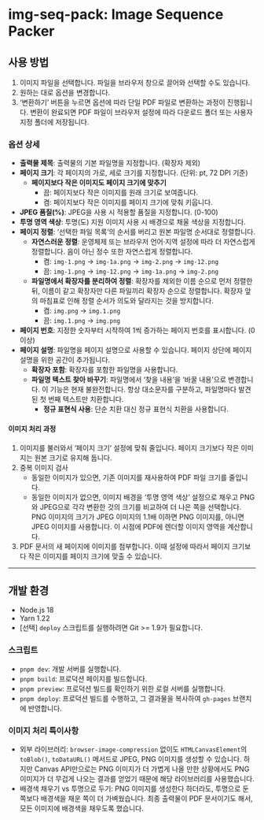 # img-seq-pack: Image Sequence Packer

## 사용 방법

1. 이미지 파일을 선택합니다. 파일을 브라우저 창으로 끌어와 선택할 수도 있습니다.
2. 원하는 대로 옵션을 변경합니다.
3. ‘변환하기’ 버튼을 누르면 옵션에 따라 단일 PDF 파일로 변환하는 과정이 진행됩니다. 변환이 완료되면 PDF 파일이 브라우저 설정에 따라 다운로드 폴더 또는 사용자 지정 폴더에 저장됩니다.

### 옵션 상세

* **출력물 제목**: 출력물의 기본 파일명을 지정합니다. (확장자 제외)
* **페이지 크기**: 각 페이지의 가로, 세로 크기를 지정합니다. (단위: pt, 72 DPI 기준)
    * **페이지보다 작은 이미지도 페이지 크기에 맞추기**
        * 끔: 페이지보다 작은 이미지를 원래 크기로 보여줍니다.
        * 켬: 페이지보다 작은 이미지를 페이지 크기에 맞춰 키웁니다.
* **JPEG 품질(%)**: JPEG을 사용 시 적용할 품질을 지정합니다. (0-100)
* **투명 영역 색상**: 투명(도) 지원 이미지 사용 시 배경으로 채울 색상을 지정합니다.
* **페이지 정렬**: ‘선택한 파일 목록’의 순서를 버리고 원본 파일명 순서대로 정렬합니다.
    * **자연스러운 정렬**: 운영체제 또는 브라우저 언어·지역 설정에 따라 더 자연스럽게 정렬합니다. 음이 아닌 정수 또한 자연스럽게 정렬합니다.
        * 켬: `img-1.png` → `img-1a.png` → `img-2.png` → `img-12.png`
        * 끔: `img-1.png` → `img-12.png` → `img-1a.png` → `img-2.png`
    * **파일명에서 확장자를 분리하여 정렬**: 확장자를 제외한 이름 순으로 먼저 정렬한 뒤, 이름이 같고 확장자만 다른 파일끼리 확장자 순으로 정렬합니다. 확장자 앞의 마침표로 인해 정렬 순서가 의도와 달라지는 것을 방지합니다.
        * 켬: `img.png` → `img.1.png`
        * 끔: `img.1.png` → `img.png`
* **페이지 번호**: 지정한 숫자부터 시작하여 1씩 증가하는 페이지 번호를 표시합니다. (0 이상)
* **페이지 설명**: 파일명을 페이지 설명으로 사용할 수 있습니다. 페이지 상단에 페이지 설명을 위한 공간이 추가됩니다.
    * **확장자 포함**: 확장자를 포함한 파일명을 사용합니다.
    * **파일명 텍스트 찾아 바꾸기**: 파일명에서 ‘찾을 내용’을 ‘바꿀 내용’으로 변경합니다. 이 기능은 현재 불완전합니다. 항상 대소문자를 구분하고, 파일명마다 발견된 첫 번째 텍스트만 치환합니다.
        * **정규 표현식 사용**: 단순 치환 대신 정규 표현식 치환을 사용합니다.

#### 이미지 처리 과정

1. 이미지를 불러와서 ‘페이지 크기’ 설정에 맞춰 줄입니다. 페이지 크기보다 작은 이미지는 원본 크기로 유지해 둡니다.
2. 중복 이미지 검사
    * 동일한 이미지가 있으면, 기존 이미지를 재사용하여 PDF 파일 크기를 줄입니다.
    * 동일한 이미지가 없으면, 이미지 배경을 ‘투명 영역 색상’ 설정으로 채우고 PNG와 JPEG으로 각각 변환한 것의 크기를 비교하여 더 나은 쪽을 선택합니다. PNG 이미지의 크기가 JPEG 이미지의 1.1배 이하면 PNG 이미지를, 아니면 JPEG 이미지를 사용합니다. 이 시점에 PDF에 렌더할 이미지 영역을 계산합니다.
3. PDF 문서의 새 페이지에 이미지를 첨부합니다. 이때 설정에 따라서 페이지 크기보다 작은 이미지를 페이지 크기에 맞출 수 있습니다.

---

## 개발 환경

* Node.js 18
* Yarn 1.22
* \[선택] `deploy` 스크립트를 실행하려면  Git >= 1.9가 필요합니다.

### 스크립트

* `pnpm dev`: 개발 서버를 실행합니다.
* `pnpm build`: 프로덕션 페이지를 빌드합니다.
* `pnpm preview`: 프로덕션 빌드를 확인하기 위한 로컬 서버를 실행합니다.
* `pnpm deploy`: 프로덕션 빌드를 수행하고, 그 결과물을 복사하여 `gh-pages` 브랜치에 반영합니다.

### 이미지 처리 특이사항

* 외부 라이브러리: `browser-image-compression` 없이도 `HTMLCanvasElement`의 `toBlob()`, `toDataURL()` 메서드로 JPEG, PNG 이미지를 생성할 수 있습니다. 하지만 Canvas API만으로는 PNG 이미지가 더 가볍게 나올 만한 상황에서도 PNG 이미지가 더 무겁게 나오는 결과를 얻었기 때문에 해당 라이브러리를 사용했습니다.
* 배경색 채우기 vs 투명으로 두기: PNG 이미지를 생성한다 하더라도, 투명으로 둔 쪽보다 배경색을 채운 쪽이 더 가벼웠습니다. 최종 출력물이 PDF 문서이기도 해서, 모든 이미지에 배경색을 채우도록 했습니다.
